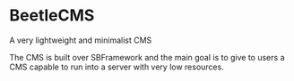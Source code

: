 # BeetleCMS
A very lightweight and minimalist CMS

The CMS is built over SBFramework and the main goal is to give to users a CMS capable to run into a server with very low resources.

